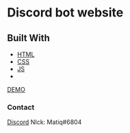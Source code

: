 # Discord bot website 

## Built With

* [HTML]()
* [CSS]()
* [JS]()
* 

[DEMO](https://matiq.ml/Discord-Bot-website/)

### Contact

[Discord](https://discord.com/users/492313704944238606)
NIck: Matiq#6804
